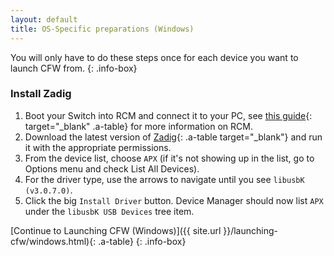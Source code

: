 ```yaml
---
layout: default
title: OS-Specific preparations (Windows)
---
```


You will only have to do these steps once for each device you want to launch CFW from.
{: .info-box}

### Install Zadig

1. Boot your Switch into RCM and connect it to your PC, see [this guide](https://xghostboyx.github.io/RCM-Guide){: target="_blank" .a-table} for more information on RCM.
2. Download the latest version of [Zadig](http://zadig.akeo.ie/downloads/zadig.exe){: .a-table target="_blank"} and run it with the appropriate permissions.
3. From the device list, choose `APX` (if it's not showing up in the list, go to Options menu and check List All Devices).
4. For the driver type, use the arrows to navigate until you see `libusbK (v3.0.7.0)`.
5. Click the big `Install Driver` button. Device Manager should now list `APX` under the `libusbK USB Devices` tree item.

[Continue to Launching CFW (Windows)]({{ site.url }}/launching-cfw/windows.html){: .a-table}
{: .info-box}